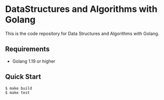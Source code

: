 # DataStructures and Algorithms with Golang

This is the code repository for Data Structures and Algorithms with Golang.

## Requirements

 - Golang 1.19 or higher

## Quick Start

```console
$ make build
$ make test
```

